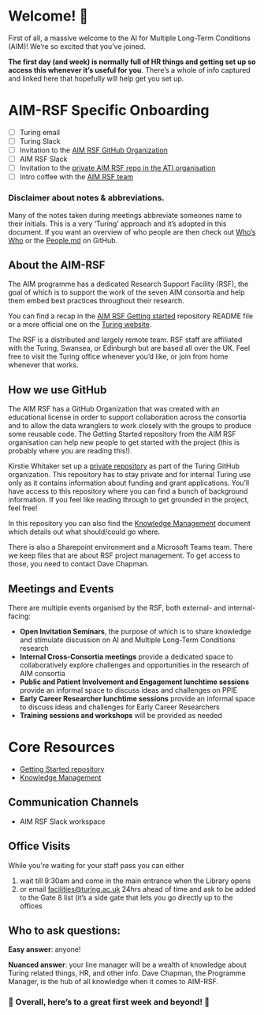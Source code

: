 # Welcome! 🌟

First of all, a massive welcome to the AI for Multiple Long-Term Conditions (AIM)! We’re so excited that you’ve joined. 

**The first day (and week) is normally full of HR things and getting set up so access this whenever it’s useful for you**. There’s a whole of info captured and linked here that hopefully will help get you set up.

# AIM-RSF Specific Onboarding
- [ ] Turing email
- [ ] Turing Slack
- [ ] Invitation to the [AIM RSF GitHub Organization](https://github.com/aim-rsf)
- [ ] AIM RSF Slack
- [ ] Invitation to the [private AIM RSF repo in the ATI organisation](https://github.com/alan-turing-institute/nihr-aim-rsf/)
- [ ] Intro coffee with the [AIM RSF team](https://github.com/alan-turing-institute/nihr-aim-rsf/blob/main/PEOPLE.md)

### Disclaimer about notes & abbreviations.

Many of the notes taken during meetings abbreviate someones name to their initials. This is a very ‘Turing’ approach and it’s adopted in this document. If you want an overview of who people are then check out [Who’s Who](https://intelligent-designs.notion.site/Who-s-Who-8742f6be56ec46ecb9449b2ac960fb85) or the [People.md](https://github.com/alan-turing-institute/nihr-aim-rsf/blob/main/PEOPLE.md) on GitHub.

## About the AIM-RSF

The AIM programme has a dedicated Research Support Facility (RSF), the goal of which is to support the work of the seven AIM consortia and help them embed best practices throughout their research.

You can find a recap in the [AIM RSF Getting started](https://github.com/aim-rsf/Getting-Started) repository README file or a more official one on the [Turing website](https://www.turing.ac.uk/research/research-projects/ai-multiple-long-term-conditions-research-support-facility). 

The RSF is a distributed and largely remote team. RSF staff are affiliated with the Turing, Swansea, or Edinburgh but are based all over the UK. Feel free to visit the Turing office whenever you’d like, or join from home whenever that works. 

## How we use GitHub

The AIM RSF has a GitHub Organization that was created with an educational license in order to support collaboration across the consortia and to allow the data wranglers to work closely with the groups to produce some reusable code.
The Getting Started repository from the AIM RSF organisation can help new people to get started with the project (this is probably where you are reading this!).

Kirstie Whitaker set up a [private repository](https://github.com/alan-turing-institute/nihr-aim-rsf) as part of the Turing GitHub organization.
This repository has to stay private and for internal Turing use only as it contains information about funding and grant applications.
You’ll have access to this repository where you can find a bunch of background information.
If you feel like reading through to get grounded in the project, feel free!

In this repository you can also find the [Knowledge Management](https://github.com/alan-turing-institute/nihr-aim-rsf/blob/sophia-knowledge-management/community-management/knowledge-management.md) document which details out what should/could go where.

There is also a Sharepoint environment and a Microsoft Teams team.
There we keep files that are about RSF project management.
To get access to those, you need to contact Dave Chapman.

## Meetings and Events

There are multiple events organised by the RSF, both external- and internal-facing:
- **Open Invitation Seminars**, the purpose of which is to share knowledge and stimulate discussion on AI and Multiple Long-Term Conditions research
- **Internal Cross-Consortia meetings** provide a dedicated space to collaboratively explore challenges and opportunities in the research of AIM consortia
- **Public and Patient Involvement and Engagement lunchtime sessions** provide an informal space to discuss ideas and challenges on PPIE
- **Early Career Researcher lunchtime sessions** provide an informal space to discuss ideas and challenges for Early Career Researchers
- **Training sessions and workshops** will be provided as needed

<!-- add link to website when launched -->

# Core Resources

- [Getting Started repository](https://github.com/aim-rsf/Getting-Started)
- [Knowledge Management](https://github.com/alan-turing-institute/nihr-aim-rsf/blob/sophia-knowledge-management/community-management/knowledge-management.md)
<!-- - AIM RSF internal website - in progress -->

## Communication Channels

- AIM RSF Slack workspace

## Office Visits

While you're waiting for your staff pass you can either

1. wait till 9:30am and come in the main entrance when the Library opens
2. or email [facilities@turing.ac.uk](mailto:facilities@turing.ac.uk) 24hrs ahead of time and ask to be added to the Gate 8 list (it’s a side gate that lets you go directly up to the offices

## Who to ask questions:

**Easy answer**: anyone! 

**Nuanced answer**: your line manager will be a wealth of knowledge about Turing related things, HR, and other info. Dave Chapman, the Programme Manager, is the hub of all knowledge when it comes to AIM-RSF.

### 🚀 Overall, here’s to a great first week and beyond! 🚀
